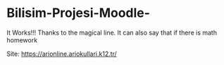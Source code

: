 # Bilisim-Projesi-Moodle-

It Works!!! Thanks to the magical line.
It can also say that if there is math homework

Site: https://arionline.ariokullari.k12.tr/
